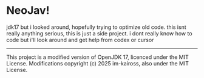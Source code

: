 # NeoJav!

jdk17 but i looked around, hopefully trying to optimize old code. 
this isnt really anything serious, this is just a side project.
i dont really know how to code but i'll look around and get help from codex or cursor




--------------------------------------
This project is a modified version of OpenJDK 17, licenced under the MIT License.
Modifications copyright (c) 2025 im-kaiross, also under the MIT License.
